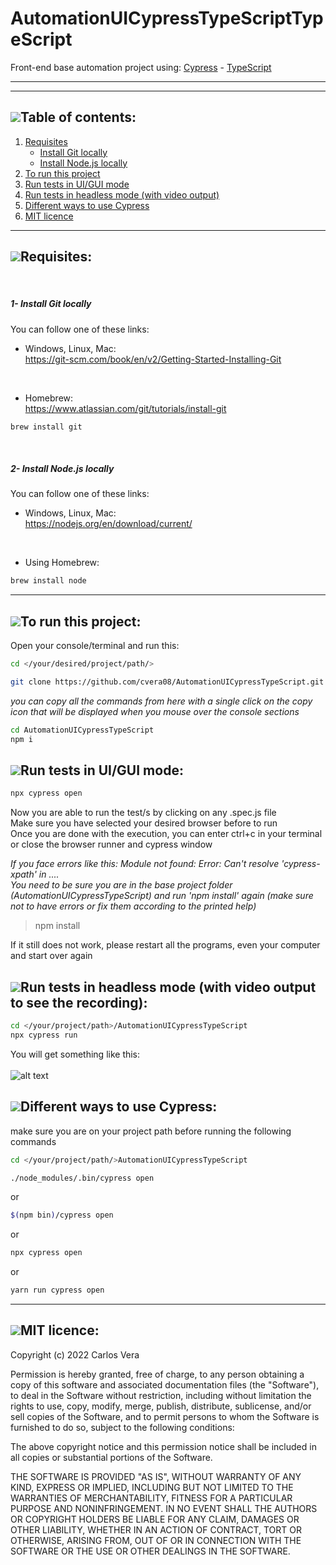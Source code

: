 # AutomationUICypressTypeScriptTypeScript

Front-end base automation project using: [Cypress](https://www.cypress.io/) - [TypeScript](https://www.typescriptlang.org/)

___
___


## [![](https://i.ibb.co/2kHmnLX/image.png)](#table-of-contents)Table of contents:
1. [Requisites](#requisites)
   - [Install Git locally](#1--install-git-locally)
   - [Install Node.js locally](#2--install-nodejs-locally)
2. [To run this project](#to-run-this-project)
3. [Run tests in UI/GUI mode](#run-tests-in-uigui-mode)
4. [Run tests in headless mode (with video output)](#run-tests-in-headless-mode-with-video-output-to-see-the-recording)
5. [Different ways to use Cypress](#different-ways-to-use-cypress)
6. [MIT licence](#mit-licence)

___

## [![](https://i.ibb.co/2kHmnLX/image.png)](#requisites)Requisites:
<br/>

##### 1- Install Git locally
You can follow one of these links:  

- Windows, Linux, Mac:  
https://git-scm.com/book/en/v2/Getting-Started-Installing-Git  
<br/>

- Homebrew:  
https://www.atlassian.com/git/tutorials/install-git

```bash
brew install git
```

<br/>

##### 2- Install Node.js locally
You can follow one of these links:  

- Windows, Linux, Mac:  
https://nodejs.org/en/download/current/  
<br/>

- Using Homebrew:  

```bash
brew install node
```
___

## [![](https://i.ibb.co/2kHmnLX/image.png)](#to-run-this-project)To run this project:
Open your console/terminal and run this: 
```sh
cd </your/desired/project/path/>
```

```sh
git clone https://github.com/cvera08/AutomationUICypressTypeScript.git
```

*you can copy all the commands from here with a single click on the copy icon that will be displayed when you mouse over the console sections*
```sh
cd AutomationUICypressTypeScript
npm i
```

## [![](https://i.ibb.co/2kHmnLX/image.png)](#run-tests-in-uigui-mode)Run tests in UI/GUI mode:
```sh
npx cypress open
```

Now you are able to run the test/s by clicking on any .spec.js file  
Make sure you have selected your desired browser before to run  
Once you are done with the execution, you can enter ctrl+c in your terminal or close the browser runner and cypress window

_If you face errors like this: Module not found: Error: Can't resolve 'cypress-xpath' in ....  
You need to be sure you are in the base project folder (AutomationUICypressTypeScript) and run 'npm install' again (make sure not to have errors or fix them according to the printed help)_
>npm install

If it still does not work, please restart all the programs, even your computer and start over again

## [![](https://i.ibb.co/2kHmnLX/image.png)](#run-tests-in-headless-mode-with-video-output-to-see-the-recording)Run tests in headless mode (with video output to see the recording):
```sh
cd </your/project/path>/AutomationUICypressTypeScript
npx cypress run
```
You will get something like this:  
<br/>
![alt text](https://i.ibb.co/Nm0DjMH/Get-Started-Automation-UICypress-Type-Script.png)


## [![](https://i.ibb.co/2kHmnLX/image.png)](#different-ways-to-use-cypress)Different ways to use Cypress:
make sure you are on your project path before running the following commands
```sh
cd </your/project/path/>AutomationUICypressTypeScript

./node_modules/.bin/cypress open
```
or
```sh
$(npm bin)/cypress open
```

or
```sh
npx cypress open
```

or
```sh
yarn run cypress open
```

___

## [![](https://i.ibb.co/2kHmnLX/image.png)](#mit-licence)MIT licence:

Copyright (c) 2022 Carlos Vera

Permission is hereby granted, free of charge, to any person obtaining a copy of this software and associated documentation files (the "Software"), to deal in the Software without restriction, including without limitation the rights to use, copy, modify, merge, publish, distribute, sublicense, and/or sell copies of the Software, and to permit persons to whom the Software is furnished to do so, subject to the following conditions:

The above copyright notice and this permission notice shall be included in all copies or substantial portions of the Software.

THE SOFTWARE IS PROVIDED "AS IS", WITHOUT WARRANTY OF ANY KIND, EXPRESS OR IMPLIED, INCLUDING BUT NOT LIMITED TO THE WARRANTIES OF MERCHANTABILITY, FITNESS FOR A PARTICULAR PURPOSE AND NONINFRINGEMENT. IN NO EVENT SHALL THE AUTHORS OR COPYRIGHT HOLDERS BE LIABLE FOR ANY CLAIM, DAMAGES OR OTHER LIABILITY, WHETHER IN AN ACTION OF CONTRACT, TORT OR OTHERWISE, ARISING FROM, OUT OF OR IN CONNECTION WITH THE SOFTWARE OR THE USE OR OTHER DEALINGS IN THE SOFTWARE.

